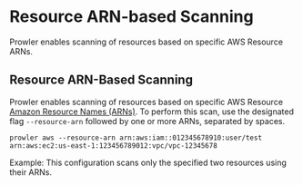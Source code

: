 # Resource ARN-based Scanning

Prowler enables scanning of resources based on specific AWS Resource ARNs.

## Resource ARN-Based Scanning

Prowler enables scanning of resources based on specific AWS Resource [Amazon Resource Names (ARNs)](https://docs.aws.amazon.com/general/latest/gr/aws-arns-and-namespaces.html). To perform this scan, use the designated flag `--resource-arn` followed by one or more ARNs, separated by spaces.

```
prowler aws --resource-arn arn:aws:iam::012345678910:user/test arn:aws:ec2:us-east-1:123456789012:vpc/vpc-12345678
```

Example: This configuration scans only the specified two resources using their ARNs.
